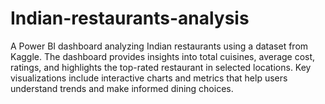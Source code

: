 # Indian-restaurants-analysis
A Power BI dashboard analyzing Indian restaurants using a dataset from Kaggle. The dashboard provides insights into total cuisines, average cost, ratings, and highlights the top-rated restaurant in selected locations. Key visualizations include interactive charts and metrics that help users understand trends and make informed dining choices.
